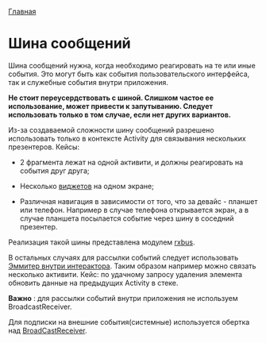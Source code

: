 [Главная](../main.md)

# Шина сообщений

Шина сообщений нужна, когда необходимо реагировать на те или иные события.
Это могут быть как события пользовательского интерфейса, так и служебные
события внутри приложения.

**Не стоит переусердствовать с шиной. Слишком частое ее использование,
может привести к запутыванию. Следует использовать только в том случае,
если нет других вариантов.**

Из-за создаваемой сложности шину сообщений разрешено использовать только
в контексте Activity для связывания нескольких презентеров. Кейсы:

  - 2 фрагмента лежат на одной активити, и должны реагировать на события друг друга;

  - Несколько [виджетов][widget] на одном экране;

  - Различная навигация в зависимости от того, что за девайс - планшет или телефон.
    Например в случае телефона открывается экран, а в случае планшета
    посылается событие через шину в соседний презентер.

Реализация такой шины представлена модулем [rxbus][rxbus].

В остальных случаях для рассылки событий следует использовать [Эммитер внутри интерактора][interactor].
Таким образом например можно связать несколько активити.
Кейс: по удачному запросу удаления элемента обновить данные на предыдущих
Activity в стеке.

**Важно** : для рассылки событий внутри приложения не используем BroadcastReceiver.

Для подписки на внешние события(системные) используется обертка над [BroadCastReceiver][bcr].

[widget]: ../../mvp/lib-mvp-widget/README.md
[rxbus]: ../../rxbus/lib-rxbus/README.md
[interactor]: ../interactor/events_by_interactor.md
[bcr]: ../../broadcast-extension/lib-broadcast-extension/README.md

